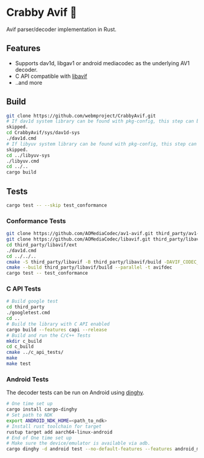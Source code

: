 # Crabby Avif 🦀

Avif parser/decoder implementation in Rust.

## Features
 * Supports dav1d, libgav1 or android mediacodec as the underlying AV1 decoder.
 * C API compatible with [libavif](https://github.com/aomediacodec/libavif)
 * ..and more

## Build

```sh
git clone https://github.com/webmproject/CrabbyAvif.git
# If dav1d system library can be found with pkg-config, this step can be
skipped.
cd CrabbyAvif/sys/dav1d-sys
./dav1d.cmd
# If libyuv system library can be found with pkg-config, this step can be
skipped.
cd ../libyuv-sys
./libyuv.cmd
cd ../..
cargo build
```

## Tests

```sh
cargo test -- --skip test_conformance
```

### Conformance Tests

```sh
git clone https://github.com/AOMediaCodec/av1-avif.git third_party/av1-avif
git clone https://github.com/AOMediaCodec/libavif.git third_party/libavif
cd third_party/libavif/ext
./dav1d.cmd
cd ../../..
cmake -S third_party/libavif -B third_party/libavif/build -DAVIF_CODEC_DAV1D=LOCAL -DAVIF_BUILD_APPS=ON
cmake --build third_party/libavif/build --parallel -t avifdec
cargo test -- test_conformance
```

### C API Tests

```sh
# Build google test
cd third_party
./googletest.cmd
cd ..
# Build the library with C API enabled
cargo build --features capi --release
# Build and run the C/C++ Tests
mkdir c_build
cd c_build
cmake ../c_api_tests/
make
make test
```

### Android Tests

The decoder tests can be run on Android using [dinghy](https://crates.io/crates/cargo-dinghy).

```sh
# One time set up
cargo install cargo-dinghy
# Set path to NDK
export ANDROID_NDK_HOME=<path_to_ndk>
# Install rust toolchain for target
rustup target add aarch64-linux-android
# End of One time set up
# Make sure the device/emulator is available via adb.
cargo dinghy -d android test --no-default-features --features android_mediacodec,libyuv --target aarch64-linux-android --test decoder_tests
```
